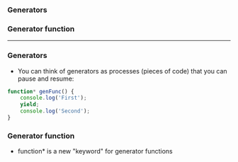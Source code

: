 ### Generators
### Generator function

-----------------------------

### Generators
* You can think of generators as processes (pieces of code) that you can pause and resume:

```js
function* genFunc() {
    console.log('First');
    yield;
    console.log('Second');
}
```

### Generator function

* function* is a new "keyword" for generator functions
